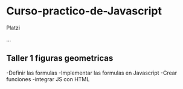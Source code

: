# Curso-practico-de-Javascript
Platzi 


...
## Taller 1 figuras geometricas

-Definir las formulas
-Implementar las formulas en Javascript
-Crear funciones
-integrar JS con HTML
